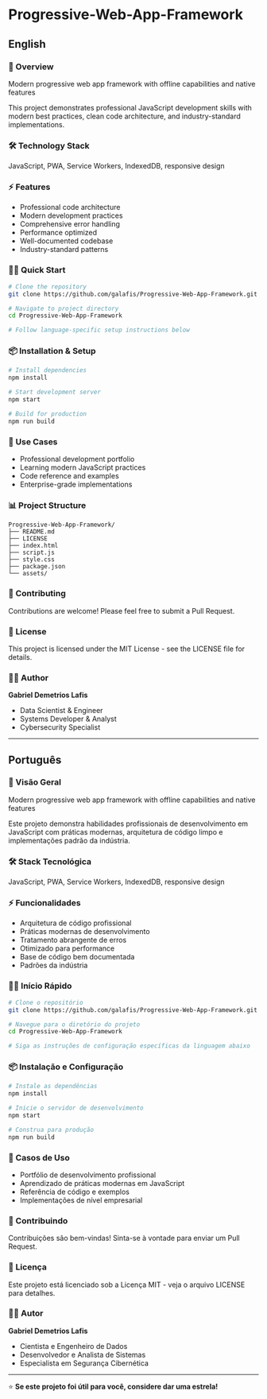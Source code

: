 # Progressive-Web-App-Framework

## English

### 🚀 Overview
Modern progressive web app framework with offline capabilities and native features

This project demonstrates professional JavaScript development skills with modern best practices, clean code architecture, and industry-standard implementations.

### 🛠️ Technology Stack
JavaScript, PWA, Service Workers, IndexedDB, responsive design

### ⚡ Features
- Professional code architecture
- Modern development practices
- Comprehensive error handling
- Performance optimized
- Well-documented codebase
- Industry-standard patterns

### 🏃‍♂️ Quick Start

```bash
# Clone the repository
git clone https://github.com/galafis/Progressive-Web-App-Framework.git

# Navigate to project directory
cd Progressive-Web-App-Framework

# Follow language-specific setup instructions below
```

### 📦 Installation & Setup

```bash
# Install dependencies
npm install

# Start development server
npm start

# Build for production
npm run build
```

### 🎯 Use Cases
- Professional development portfolio
- Learning modern JavaScript practices
- Code reference and examples
- Enterprise-grade implementations

### 📊 Project Structure
```
Progressive-Web-App-Framework/
├── README.md
├── LICENSE
├── index.html
├── script.js
├── style.css
├── package.json
└── assets/
```

### 🤝 Contributing
Contributions are welcome! Please feel free to submit a Pull Request.

### 📄 License
This project is licensed under the MIT License - see the LICENSE file for details.

### 👨‍💻 Author
**Gabriel Demetrios Lafis**
- Data Scientist & Engineer
- Systems Developer & Analyst
- Cybersecurity Specialist

---

## Português

### 🚀 Visão Geral
Modern progressive web app framework with offline capabilities and native features

Este projeto demonstra habilidades profissionais de desenvolvimento em JavaScript com práticas modernas, arquitetura de código limpo e implementações padrão da indústria.

### 🛠️ Stack Tecnológica
JavaScript, PWA, Service Workers, IndexedDB, responsive design

### ⚡ Funcionalidades
- Arquitetura de código profissional
- Práticas modernas de desenvolvimento
- Tratamento abrangente de erros
- Otimizado para performance
- Base de código bem documentada
- Padrões da indústria

### 🏃‍♂️ Início Rápido

```bash
# Clone o repositório
git clone https://github.com/galafis/Progressive-Web-App-Framework.git

# Navegue para o diretório do projeto
cd Progressive-Web-App-Framework

# Siga as instruções de configuração específicas da linguagem abaixo
```

### 📦 Instalação e Configuração

```bash
# Instale as dependências
npm install

# Inicie o servidor de desenvolvimento
npm start

# Construa para produção
npm run build
```

### 🎯 Casos de Uso
- Portfólio de desenvolvimento profissional
- Aprendizado de práticas modernas em JavaScript
- Referência de código e exemplos
- Implementações de nível empresarial

### 🤝 Contribuindo
Contribuições são bem-vindas! Sinta-se à vontade para enviar um Pull Request.

### 📄 Licença
Este projeto está licenciado sob a Licença MIT - veja o arquivo LICENSE para detalhes.

### 👨‍💻 Autor
**Gabriel Demetrios Lafis**
- Cientista e Engenheiro de Dados
- Desenvolvedor e Analista de Sistemas
- Especialista em Segurança Cibernética

---

⭐ **Se este projeto foi útil para você, considere dar uma estrela!**
